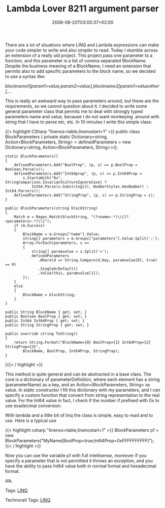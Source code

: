 ﻿---
title: "Lambda Lover 8211 argument parser"
description: ""
date: 2008-08-20T03:00:37+02:00
draft: false
tags: [LINQ]
categories: [LINQ]
---
There are a lot of situations where LINQ and Lambda expressions can make your code simpler to write and also simpler to read. Today I stumble across an extension of a really old project. This project pass one parameter to a function, and this parameter is a list of comma separated BlockName. Despite the business meaning of a BlockName, I need an extension that permits also to add specific parameters to the block name, so we decided to use a syntax like:

*blockname1[param1=value;param2=value],blockname2[param1=valueother],…*

This is really an awkward way to pass parameters around, but these are the requirements, so we cannot question about it. I decided to write some general parameter class that permits me to deal with strongly typed parameters name and value, because I do not want monkeying  around with string that I have to parse etc, etc. In 10 minutes I write this simple class:

{{< highlight CSharp "linenos=table,linenostart=1" >}}
public class BlockParameters
{
    private static Dictionary<string, Action<BlockParameters, String> > definedParameters 
        = new Dictionary<string, Action<BlockParameters, String>>();

    static BlockParameters()
    {
        definedParameters.Add("BoolProp", (p, s) => p.BoolProp = Boolean.Parse(s));
        definedParameters.Add("Int64prop", (p, s) => p.Int64Prop = 
            s.StartsWith("0x", StringComparison.InvariantCultureIgnoreCase) ? 
                Int64.Parse(s.Substring(2), NumberStyles.HexNumber) : Int64.Parse(s));
        definedParameters.Add("StringProp", (p, s) => p.StringProp = s);
    }

    public BlockParameters(string blockString)
    {
        Match m = Regex.Match(blockString, "(?<name>.*)\\[(?<parameters>.*)\\]");
        if (m.Success)
        {
            BlockName = m.Groups["name"].Value;
            string[] parameters = m.Groups["parameters"].Value.Split(';');
            Array.ForEach(parameters, s =>
            {
                string[] paramvalue = s.Split('=');
                definedParameters
                   .Where(d => String.Compare(d.Key, paramvalue[0], true) == 0)
                   .SingleOrDefault()
                   .Value(this, paramvalue[1]);
            });
        }
        else
        {
            BlockName = blockString;
        }
    }

    public String BlockName { get; set; }
    public Boolean BoolProp { get; set; }
    public Int64 Int64Prop { get; set; }
    public String StringProp { get; set; }

    public override string ToString()
    {
        return String.Format("BlockName={0} BoolProp={1} Int64Prop={2} StringProp={3}", 
            BlockName, BoolProp, Int64Prop, StringProp);
    }
}{{< / highlight >}}

<!-- Code inserted with Steve Dunn's Windows Live Writer Code Formatter Plugin.  http://dunnhq.com -->

This method is quite general and can be abstracted in a base class. The core is a dictionary of parameterDefinition, where each element has a string (parameterName) as a key, and an Action&lt;BlockParameters, String&gt; as value. In static constructor I fill this dictionary with my parameters, and I can specify a custom function that convert from string representation to the real value. For the Int64 value in fact, I check if the number if prefixed with 0x to use exadecimal conversion.

With lambda and a little bit of linq the class is simple, easy to read and to use. Here is a typical use

{{< highlight csharp "linenos=table,linenostart=1" >}}
BlockParameters p1 = new BlockParameters("MyName[BoolProp=true;Int64Prop=0xFFFFFFFFFF]");{{< / highlight >}}

<!-- Code inserted with Steve Dunn's Windows Live Writer Code Formatter Plugin.  http://dunnhq.com -->

Now you can use the variable p1 with full intellisense, moreover if you specify a parameter that is not permitted it throws an exception, and you have the ability to pass Int64 value both in normal formal and hexadecimal format.

Alk.

Tags: [LINQ](http://technorati.com/tag/LINQ)

Technorati Tags: [LINQ](http://technorati.com/tags/LINQ)

<!--dotnetkickit-->
